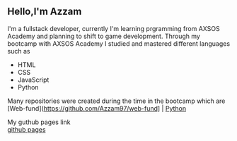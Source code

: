 **Hello,I'm Azzam**
---
I'm a fullstack developer, currently I'm learning prgramming from AXSOS Academy and planning to shift to game development.
Through my bootcamp with AXSOS Academy I studied and mastered different languages such as
- HTML
- CSS
- JavaScript
- Python

Many repositories were created during the time in the bootcamp which are
<br>
[Web-fund](https://github.com/Azzam97/web-fund] | [Python](https://github.com/Azzam97/Python_stack)

My guthub pages link
<br>
[github pages](https://azzam97.github.io/github_pages/)
